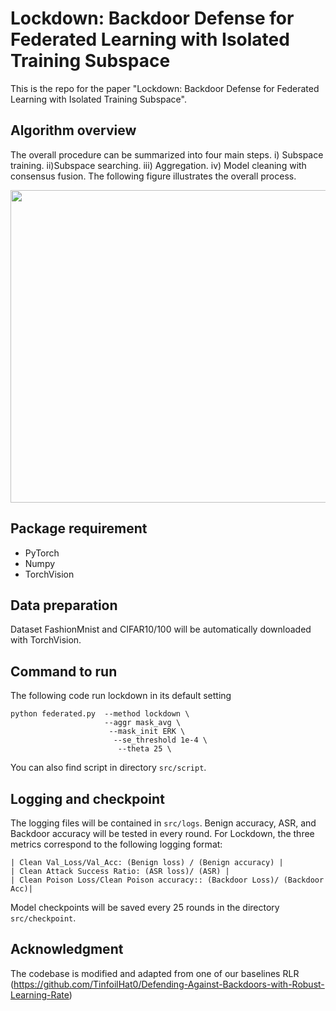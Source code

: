 

# Lockdown: Backdoor Defense for Federated Learning with Isolated Training Subspace
This is the repo for the paper "Lockdown: Backdoor Defense for Federated Learning with Isolated Training Subspace".

## Algorithm overview
The overall procedure can be summarized into four main steps. i) Subspace training. ii)Subspace searching. iii) Aggregation. iv) Model cleaning with consensus fusion.
The following figure illustrates the overall process. 
<div align=center><img width="750" height="500" src="https://github.com/LockdownAuthor/Lockdown/blob/main/materials/system.png"/></div>


## Package requirement
* PyTorch 
* Numpy
* TorchVision

## Data  preparation
Dataset FashionMnist and CIFAR10/100 will be automatically downloaded with TorchVision.

## Command to run
The following code run lockdown in its default setting
```
python federated.py  --method lockdown \
                     --aggr mask_avg \
                      --mask_init ERK \
                       --se_threshold 1e-4 \
                        --theta 25 \
```
You can also find script in directory `src/script`.

## Logging and checkpoint
The logging files will be contained in `src/logs`. Benign accuracy, ASR, and Backdoor accuracy will be tested in every round.
For Lockdown, the three metrics correspond to the following logging format:
```
| Clean Val_Loss/Val_Acc: (Benign loss) / (Benign accuracy) |
| Clean Attack Success Ratio: (ASR loss)/ (ASR) |
| Clean Poison Loss/Clean Poison accuracy:: (Backdoor Loss)/ (Backdoor Acc)|
```
Model checkpoints will be saved every 25 rounds in the directory `src/checkpoint`.

## Acknowledgment
The codebase is modified and adapted from one of our baselines RLR (https://github.com/TinfoilHat0/Defending-Against-Backdoors-with-Robust-Learning-Rate)





